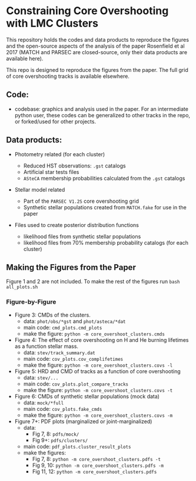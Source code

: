 # Constraining Core Overshooting with LMC Clusters

This repository holds the codes and data products to reproduce the figures and the open-source aspects of the analysis of the paper Rosenfield et al 2017 (MATCH and PARSEC are closed-source, only their data products are available here).

This repo is designed to reproduce the figures from the paper. The full grid of core overshooting tracks is available elsewhere.

## Code:
* codebase: graphics and analysis used in the paper. For an intermediate python user, these codes can be generalized to other tracks in the repo, or forked/used for other projects.

## Data products:
* Photometry related (for each cluster)
   * Reduced HST observations: `.gst` catalogs
   * Artificial star tests files
   * `ASteCA` membership probabilities calculated from the `.gst` catalogs


* Stellar model related
  * Part of the `PARSEC V1.2S` core overshooting grid
  * Synthetic stellar populations created from `MATCH.fake` for use in the paper


* Files used to create posterior distribution functions
  * likelihood files from synthetic stellar populations
  * likelihood files from 70% membership probability catalogs (for each cluster)

## Making the Figures from the Paper
Figure 1 and 2 are not included. To make the rest of the figures run `bash all_plots.sh`

### Figure-by-Figure
* Figure 3: CMDs of the clusters.
  * data: `phot/obs/*gst` and `phot/asteca/*dat`
  * main code: `cmd_plots.cmd_plots`
  * make the figure: `python -m core_overshoot_clusters.cmds`
* Figure 4: The effect of core overshooting on H and He burning lifetimes as a function stellar mass.
  * data: `stev/track_summary.dat`
  * main code: `cov_plots.cov_complifetimes`
  * make the figure: `python -m core_overshoot_clusters.covs -l`
* Figure 5: HRD and CMD of tracks as a function of core overshooting
  * data: `stev/...`
  * main code: `cov_plots.plot_compare_tracks`
  * make the figure: `python -m core_overshoot_clusters.covs -t`
* Figure 6: CMDs of synthetic stellar populations (mock data)
  * data: `mock/*full`
  * main code: `cov_plots.fake_cmds`
  * make the figure: `python -m core_overshoot_clusters.covs -m`
* Figure 7+: PDF plots (marginalized or joint-marginalized)
  * data:
    * Fig 7, 8: `pdfs/mock/`
    * Fig 9+: `pdfs/clusters/`
  * main code: `pdf_plots.cluster_result_plots`
  * make the figures:
    * Fig 7, 8: `python -m core_overshoot_clusters.pdfs -t`
    * Fig 9, 10: `python -m core_overshoot_clusters.pdfs -m`
    * Fig 11, 12: `python -m core_overshoot_clusters.pdfs`
